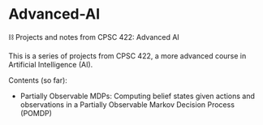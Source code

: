 # Advanced-AI
⛓ Projects and notes from CPSC 422: Advanced AI

This is a series of projects from CPSC 422, a more advanced course in Artificial Intelligence (AI).

Contents (so far):
- Partially Observable MDPs: Computing belief states given actions and observations in a Partially Observable Markov Decision Process (POMDP)

